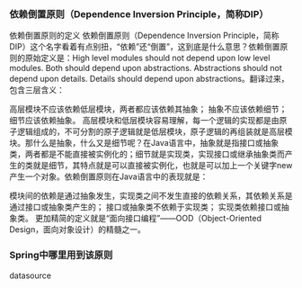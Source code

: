 ### 依赖倒置原则（Dependence Inversion Principle，简称DIP）

依赖倒置原则的定义
     依赖倒置原则（Dependence Inversion Principle，简称DIP）这个名字看着有点别扭，“依赖”还“倒置”，这到底是什么意思？依赖倒置原则的原始定义是：High level modules should not depend upon low level modules. Both should depend upon abstractions. Abstractions should not depend upon details. Details should depend upon abstractions。翻译过来，包含三层含义：

高层模块不应该依赖低层模块，两者都应该依赖其抽象；
抽象不应该依赖细节；
细节应该依赖抽象。
     高层模块和低层模块容易理解，每一个逻辑的实现都是由原子逻辑组成的，不可分割的原子逻辑就是低层模块，原子逻辑的再组装就是高层模块。那什么是抽象，什么又是细节呢？在Java语言中，抽象就是指接口或抽象类，两者都是不能直接被实例化的；细节就是实现类，实现接口或继承抽象类而产生的类就是细节，其特点就是可以直接被实例化，也就是可以加上一个关键字new产生一个对象。依赖倒置原则在Java语言中的表现就是：

模块间的依赖是通过抽象发生，实现类之间不发生直接的依赖关系，其依赖关系是通过接口或抽象类产生的；
接口或抽象类不依赖于实现类；
实现类依赖接口或抽象类。
     更加精简的定义就是“面向接口编程”——OOD（Object-Oriented Design，面向对象设计）的精髓之一。
     
     
### Spring中哪里用到该原则

datasource